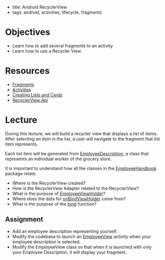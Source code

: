 - title: Android RecyclerView
- tags: android, activities, lifecycle, fragments

# Objectives

- Learn how to add several fragments to an activity
- Learn how to use a Recycler View

# Resources

- [Fragments](https://developer.android.com/guide/components/fragments.html)
- [Activities](https://developer.android.com/guide/components/activities.html)
- [Creating Lists and Cards](https://developer.android.com/training/material/lists-cards.html)
- [RecyclerView Api](https://developer.android.com/reference/android/support/v7/widget/RecyclerView.html)

# Lecture

During this lecture, we will build a recycler view that displays a list of items. After selecting an item in the list, a user will
navigate to the fragment that list item represents.

Each list item will be generated from [EmployeeDescription](
https://github.com/JsjRoboticsClassroom/AndroidGroceryStore/blob/master/app/src/main/java/nyc/c4q/grocerystore/employeeHandbook/EmployeeDescription.java), a class that represents an individual worker of the grocery store.


It is important to understand how all the classes in the [EmployeeHandbook](https://github.com/JsjRoboticsClassroom/AndroidGroceryStore/tree/master/app/src/main/java/nyc/c4q/grocerystore/employeeHandbook) package relate.

- Where is the RecyclerView created?
- How is the RecyclerView Adapter related to the RecyclerView?
- What is the purpose of [EmployeeViewHolder](https://github.com/JsjRoboticsClassroom/AndroidGroceryStore/blob/master/app/src/main/java/nyc/c4q/grocerystore/employeeHandbook/EmployeeViewHolder.java)?
- Where does the data for [onBindViewHolder](https://github.com/JsjRoboticsClassroom/AndroidGroceryStore/blob/master/app/src/main/java/nyc/c4q/grocerystore/employeeHandbook/EmployeeListAdapter.java#L31) come from?
- What is the purpose of the [bind](https://github.com/JsjRoboticsClassroom/AndroidGroceryStore/blob/master/app/src/main/java/nyc/c4q/grocerystore/employeeHandbook/EmployeeViewHolder.java#L29) function?

## Assignment
- Add an employee description representing yourself.
- Modify the codebase to launch an [EmployeeView](https://github.com/JsjRoboticsClassroom/AndroidGroceryStore/blob/master/app/src/main/java/nyc/c4q/grocerystore/employeeHandbook/EmployeeView.java) activity when your employee description is selected.
- Modify the EmployeeView class so that when it is launched with only your Employee Description, it will display your fragment.
